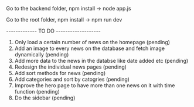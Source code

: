Go to the backend folder, npm install -> node app.js

Go to the root folder, npm install -> npm run dev

------------- TO DO -------------------
1. Only load a certain number of news on the homepage (pending)
2. Add an image to every news on the database and fetch image dynamically (pending)
3. Add more data to the news in the databse like date added etc (pending)
4. Redesign the individual news pages (pending)
5. Add sort methods for news (pending)
6. Add categories and sort by catogries (pending)
7. Improve the hero page to have more than one news on it with time function (pending)
8. Do the sidebar (pending)
